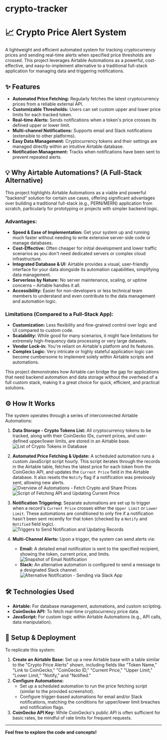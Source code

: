 # crypto-tracker

# 📈 Crypto Price Alert System

A lightweight and efficient automated system for tracking cryptocurrency prices and sending real-time alerts when specified price thresholds are crossed. This project leverages Airtable Automations as a powerful, cost-effective, and easy-to-implement alternative to a traditional full-stack application for managing data and triggering notifications.

## ✨ Features

* **Automated Price Fetching:** Regularly fetches the latest cryptocurrency prices from a reliable external API.
* **Customizable Thresholds:** Users can set custom upper and lower price limits for each tracked token.
* **Real-time Alerts:** Sends notifications when a token's price crosses its defined upper or lower limit.
* **Multi-channel Notifications:** Supports email and Slack notifications (extensible to other platforms).
* **Easy Data Management:** Cryptocurrency tokens and their settings are managed directly within an intuitive Airtable database.
* **Notification Management:** Tracks when notifications have been sent to prevent repeated alerts.

## 💡 Why Airtable Automations? (A Full-Stack Alternative)

This project highlights Airtable Automations as a viable and powerful "backend" solution for certain use cases, offering significant advantages over building a traditional full-stack (e.g., PERN/MERN) application from scratch, particularly for prototyping or projects with simpler backend logic.

### Advantages:

* **Speed & Ease of Implementation:** Get your system up and running much faster without needing to write extensive server-side code or manage databases.
* **Cost-Effective:** Often cheaper for initial development and lower traffic scenarios as you don't need dedicated servers or complex cloud infrastructure.
* **Integrated Database & UI:** Airtable provides a visual, user-friendly interface for your data alongside its automation capabilities, simplifying data management.
* **Serverless by Nature:** No server maintenance, scaling, or uptime concerns – Airtable handles it all.
* **Accessibility:** Easier for non-developers or less technical team members to understand and even contribute to the data management and automation logic.

### Limitations (Compared to a Full-Stack App):

* **Customization:** Less flexibility and fine-grained control over logic and UI compared to custom code.
* **Scalability:** While good for many scenarios, it might face limitations for extremely high-frequency data processing or very large datasets.
* **Vendor Lock-in:** You're reliant on Airtable's platform and its features.
* **Complex Logic:** Very intricate or highly stateful application logic can become cumbersome to implement solely within Airtable scripts and automations.

This project demonstrates how Airtable can bridge the gap for applications that need backend automation and data storage without the overhead of a full custom stack, making it a great choice for quick, efficient, and practical solutions.

## ⚙️ How It Works

The system operates through a series of interconnected Airtable Automations:

1.  **Data Storage - Crypto Tokens List:**
    All cryptocurrency tokens to be tracked, along with their CoinGecko IDs, current prices, and user-defined upper/lower limits, are stored in an Airtable base.
    ![List of Crypto Tokens in Database](images/list-of-crypto-tokens-in-database.png)

2.  **Automated Price Fetching & Update:**
    A scheduled automation runs a custom JavaScript script hourly. This script iterates through the records in the Airtable table, fetches the latest price for each token from the CoinGecko API, and updates the `Current Price` field in the Airtable database. It also resets the `Notify` flag if a notification was previously sent, allowing new alerts.
    ![Overview of Automations - Fetch Crypto and Share Prices](images/overview-of-automations.png)
    ![Script of Fetching API and Updating Current Price](images/script-of-fetching-api-and-updating-current-price.png)

3.  **Notification Triggering:**
    Separate automations are set up to trigger when a record's `Current Price` crosses either the `Upper Limit` or `Lower Limit`. These automations are conditioned to only fire if a notification hasn't been sent recently for that token (checked by a `Notify` and `Notified` field logic).
    ![Triggers to Send Notification and Updating Records](images/triggers-to-send-notification-and-updating-records.png)

4.  **Multi-Channel Alerts:**
    Upon a trigger, the system can send alerts via:
    * **Email:** A detailed email notification is sent to the specified recipient, showing the token, current price, and limits.
        ![Snapshot of Email Notification](images/snapshot-of-email-notification.png)
    * **Slack:** An alternative automation is configured to send a message to a designated Slack channel.
        ![Alternative Notification - Sending via Slack App](images/alternative-notification-sending-thru-slack-app.png)

## 🛠️ Technologies Used

* **Airtable:** For database management, automations, and custom scripting.
* **CoinGecko API:** To fetch real-time cryptocurrency price data.
* **JavaScript:** For custom logic within Airtable Automations (e.g., API calls, data manipulation).

## 🚀 Setup & Deployment

To replicate this system:

1.  **Create an Airtable Base:** Set up a new Airtable base with a table similar to the "Crypto Price Alerts" shown, including fields like "Token Name," "Link to CoinGecko," "CoinGecko ID," "Current Price," "Upper Limit," "Lower Limit," "Notify," and "Notified."
2.  **Configure Automations:**
    * Set up a scheduled automation to run the price fetching script (similar to the provided screenshot).
    * Configure trigger-based automations for email and/or Slack notifications, matching the conditions for upper/lower limit breaches and notification flags.
3.  **CoinGecko API Key:** While CoinGecko's public API is often sufficient for basic rates, be mindful of rate limits for frequent requests.

---

**Feel free to explore the code and concepts!**